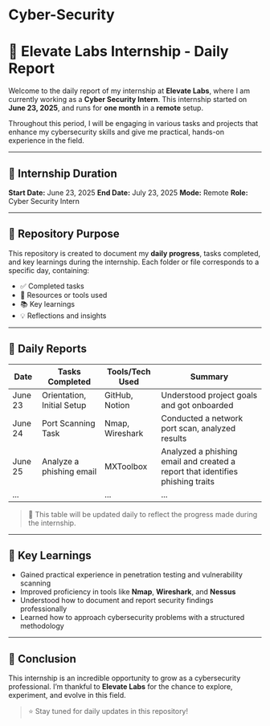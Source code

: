 # Cyber-Security

# 📝 Elevate Labs Internship - Daily Report

Welcome to the daily report of my internship at **Elevate Labs**, where I am currently working as a **Cyber Security Intern**. This internship started on **June 23, 2025**, and runs for **one month** in a **remote** setup.

Throughout this period, I will be engaging in various tasks and projects that enhance my cybersecurity skills and give me practical, hands-on experience in the field.

---

## 📅 Internship Duration

**Start Date:** June 23, 2025
**End Date:** July 23, 2025
**Mode:** Remote
**Role:** Cyber Security Intern

---

## 📂 Repository Purpose

This repository is created to document my **daily progress**, tasks completed, and key learnings during the internship. Each folder or file corresponds to a specific day, containing:

* ✅ Completed tasks
* 📂 Resources or tools used
* 📚 Key learnings
* 💡 Reflections and insights

---

## 📖 Daily Reports

| Date    | Tasks Completed            | Tools/Tech Used | Summary                                                                        |
| ------- | -------------------------- | --------------- | -------------------------------------------------------------------------------|
| June 23 | Orientation, Initial Setup | GitHub, Notion  | Understood project goals and got onboarded                                     |
| June 24 | Port Scanning Task         | Nmap, Wireshark | Conducted a network port scan, analyzed results                                |
| June 25 | Analyze a phishing email   | MXToolbox       | Analyzed a phishing email and created a report that identifies phishing traits |
| ...     |                        | ...             | ...                                                                            |

> 🔁 This table will be updated daily to reflect the progress made during the internship.

---

## 🧠 Key Learnings

* Gained practical experience in penetration testing and vulnerability scanning
* Improved proficiency in tools like **Nmap**, **Wireshark**, and **Nessus**
* Understood how to document and report security findings professionally
* Learned how to approach cybersecurity problems with a structured methodology

---

## 📌 Conclusion

This internship is an incredible opportunity to grow as a cybersecurity professional. I’m thankful to **Elevate Labs** for the chance to explore, experiment, and evolve in this field.

> ⭐️ Stay tuned for daily updates in this repository!


